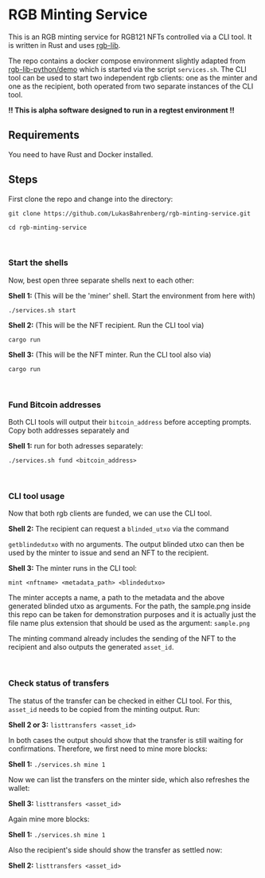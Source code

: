 # RGB Minting Service
This is an RGB minting service for RGB121 NFTs controlled via a CLI tool. It is written in Rust and uses [rgb-lib](https://github.com/RGB-Tools/rgb-lib).

The repo contains a docker compose environment slightly adapted from [rgb-lib-python/demo](https://github.com/RGB-Tools/rgb-lib-python) which is started via the script ``services.sh``. The CLI tool can be used to start two independent rgb clients: one as the minter and one as the recipient, both operated from two separate instances of the CLI tool.

**!! This is alpha software designed to run in a regtest environment !!**

## Requirements
You need to have Rust and Docker installed.

## Steps
First clone the repo and change into the directory:

``git clone https://github.com/LukasBahrenberg/rgb-minting-service.git`` 

``cd rgb-minting-service``

&nbsp;<br>

### Start the shells
Now, best open three separate shells next to each other:

**Shell 1:** (This will be the 'miner' shell. Start the environment from here with)

``./services.sh start``

**Shell 2:** (This will be the NFT recipient. Run the CLI tool via)

``cargo run``

**Shell 3:** (This will be the NFT minter. Run the CLI tool also via)

``cargo run``

&nbsp;<br>

### Fund Bitcoin addresses
Both CLI tools will output their ``bitcoin_address`` before accepting prompts. Copy both addresses separately and

**Shell 1:** run for both adresses separately:

``./services.sh fund <bitcoin_address>``

&nbsp;<br>


### CLI tool usage
Now that both rgb clients are funded, we can use the CLI tool. 

**Shell 2:** The recipient can request a ``blinded_utxo`` via the command

``getblindedutxo`` with no arguments. The output blinded utxo can then be used by the minter to issue and send an NFT to the recipient. 

**Shell 3:** The minter runs in the CLI tool:

``mint <nftname> <metadata_path> <blindedutxo>``

The minter accepts a name, a path to the metadata and the above generated blinded utxo as arguments. For the path, the sample.png inside this repo can be taken for demonstration purposes and it is actually just the file name plus extension that should be used as the argument: ``sample.png``

The minting command already includes the sending of the NFT to the recipient and also outputs the generated ``asset_id``.


&nbsp;<br>

### Check status of transfers

The status of the transfer can be checked in either CLI tool. For this,  ``asset_id`` needs to be copied from the minting output. Run: 

**Shell 2 or 3:** ``listtransfers <asset_id>``

In both cases the output should show that the transfer is still waiting for confirmations. Therefore, we first need to mine more blocks: 

**Shell 1:** ``./services.sh mine 1``

Now we can list the transfers on the minter side, which also refreshes the wallet:

**Shell 3:** ``listtransfers <asset_id>``

Again mine more blocks:

**Shell 1:** ``./services.sh mine 1``

Also the recipient's side should show the transfer as settled now:

**Shell 2:** ``listtransfers <asset_id>``













